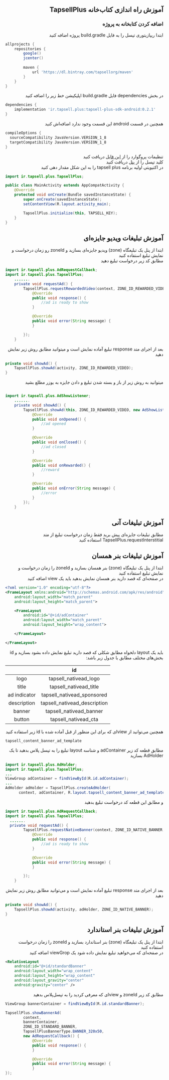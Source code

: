 

## <div dir="rtl">آموزش راه اندازی کتاب‌خانه TapsellPlus</div>

### <div dir="rtl">اضافه کردن کتابخانه به پروژه</div>


<div dir="rtl"></div>
<div dir="rtl">ابتدا ریپازیتوری تپسل را به فایل build.gradle پروژه اضافه کنید</div>

```gradle
allprojects {  
    repositories {  
        google()  
        jcenter()  
  
        maven {  
            url 'https://dl.bintray.com/tapsellorg/maven'  
        }
    }  
}
```

<div dir="rtl">در بخش dependencies فایل build.gradle اپلیکیشن خط زیر را اضافه کنید</div>

```gradle
dependencies {
    implementation 'ir.tapsell.plus:tapsell-plus-sdk-android:0.2.1'
}
```

<div dir="rtl">همچنین در قسمت android این قسمت وجود ندارد اضافه‌اش کنید</div>

```gradle
compileOptions {
  sourceCompatibility JavaVersion.VERSION_1_8
  targetCompatibility JavaVersion.VERSION_1_8
}
```

<div dir="rtl">تنظیمات پروگوارد را از  <a href="https://github.com/tapsellorg/TapsellPlusSDK-AndroidSample/blob/master/app/proguard-rules.pro">این فایل</a> دریافت کنید</div>

<div dir="rtl">کلید تپسل را از <a href="https://dashboard.tapsell.ir/">پنل</a> دریافت کنید</div>

<div dir="rtl">در اکتیویتی اولیه برنامه tapsell plus را به این شکل مقدار دهی کنید</div>

```java
import ir.tapsell.plus.TapsellPlus;

public class MainActivity extends AppCompatActivity {
    @Override
    protected void onCreate(Bundle savedInstanceState) {
        super.onCreate(savedInstanceState);
        setContentView(R.layout.activity_main);

        TapsellPlus.initialize(this, TAPSELL_KEY);
    }
}
```

## <div dir="rtl">آموزش تبلیغات ویدیو جایزه‌ای</div>

<div dir="rtl">ابتدا از پنل یک تبلیغگاه (zone) ویدیو جایزه‌ای بسازید و zoneId رو زمان درخواست و نمایش تبلیغ استفاده کنید</div>

<div dir="rtl">مطابق کد زیر درخواست تبلیغ دهید</div>

```java
import ir.tapsell.plus.AdRequestCallback;
import ir.tapsell.plus.TapsellPlus;
    .......
    private void requestAd() {
        TapsellPlus.requestRewardedVideo(context, ZONE_ID_REWARDED_VIDEO, new AdRequestCallback() {
            @Override
            public void response() {
                //ad is ready to show
            }

            @Override
            public void error(String message) {
            }

        });
    }
```

<div dir="rtl">بعد از اجرای متد response تبلیغ آماده نمایش است و میتوانید مطابق روش زیر نمایش دهید</div>

```java
private void showAd() {
    TapsellPlus.showAd(activity, ZONE_ID_REWARDED_VIDEO);
}
```

<div dir="rtl">میتوانید به روش زیر از باز و بسته شدن تبلیغ و دادن جایزه به یوزر مطلع بشید</div>

```java

import ir.tapsell.plus.AdShowListener;
    .......
    private void showAd() {
        TapsellPlus.showAd(this, ZONE_ID_REWARDED_VIDEO, new AdShowListener() {
            @Override
            public void onOpened() {
                //ad opened
            }

            @Override
            public void onClosed() {
                //ad closed
            }

            @Override
            public void onRewarded() {
                //reward
            }

            @Override
            public void onError(String message) {
                //error
            }
        });
    }
```

## <div dir="rtl">آموزش تبلیغات آنی</div>
<div dir="rtl">مطابق تبلیغات جایزه‌ای پیش برید فقط زمان درخواست تبلیغ از متد TapsellPlus.requestInterstitial استفاده کنید</div>

## <div dir="rtl">آموزش تبلیغات بنر همسان</div>

<div dir="rtl">ابتدا از پنل یک تبلیغگاه (zone) بنر همسان بسازید و zoneId را زمان درخواست و نمایش تبلیغ استفاده کنید</div>

<div dir="rtl">در صفحه‌ای که قصد دارید بنر همسان نمایش بدهید باید یک  view اضافه کنید</div>

```xml
<?xml version="1.0" encoding="utf-8"?>
<FrameLayout xmlns:android="http://schemas.android.com/apk/res/android"
    android:layout_width="match_parent"
    android:layout_height="match_parent">

    <FrameLayout
        android:id="@+id/adContainer"
        android:layout_width="match_parent"
        android:layout_height="wrap_content">

    </FrameLayout>

</FrameLayout>
```

<div dir="rtl">باید یک layout دلخواه مطابق شکلی که قصد دارید تبلیغ نمایش داده بشود بسازید و id بخش‌های مختلف مطابق با جدول زیر باشد:</div>

|              |              id              |
|:------------:|:----------------------------:|
|     logo     |     tapsell_nativead_logo    |
|     title    |    tapsell_nativead_title    |
| ad indicator |  tapsell_nativead_sponsored  |
|  description | tapsell_nativead_description |
|    banner    |    tapsell_nativead_banner   |
|    button    |     tapsell_nativead_cta     |

<div dir="rtl">همچنین می‌توانید از view‌ای که برای این منظور از قبل آماده شده با id زیر استفاده کنید</div>

`tapsell_content_banner_ad_template`

<div dir="rtl">مطابق قطعه کد زیر adContainer و شناسه layout تبلیغ را به تپسل پلاس بدهید تا یک AdHolder بسازید</div>

```java
import ir.tapsell.plus.AdHolder;
import ir.tapsell.plus.TapsellPlus;
...
ViewGroup adContainer = findViewById(R.id.adContainer);
...
AdHolder adHolder = TapsellPlus.createAdHolder(
      context, adContainer, R.layout.tapsell_content_banner_ad_template);
```

<div dir="rtl">و مطابق این قطعه کد درخواست تبلیغ بدهید</div>

```java
import ir.tapsell.plus.AdRequestCallback;
import ir.tapsell.plus.TapsellPlus;
  .......
  private void requestAd() {
        TapsellPlus.requestNativeBanner(context, ZONE_ID_NATIVE_BANNER, new AdRequestCallback() {
            @Override
            public void response() {
                //ad is ready to show
            }

            @Override
            public void error(String message) {
            }

        });
    }
```

<div dir="rtl">بعد از اجرای متد response تبلیغ آماده نمایش است و می‌توانید مطابق روش زیر نمایش دهید</div>

```java
private void showAd() {
    TapsellPlus.showAd(activity, adHolder, ZONE_ID_NATIVE_BANNER);
}
```

## <div dir="rtl">آموزش تبلیغات بنر استاندارد</div>

<div dir="rtl">ابتدا از پنل یک تبلیغگاه (zone) بنر استاندارد بسازید و zoneId را زمان درخواست استفاده کنید</div>

<div dir="rtl">در صفحه‌ای که می‌خواهید تبلیغ نمایش داده شود یک viewGrop اضافه کنید</div>

```xml
<RelativeLayout
    android:id="@+id/standardBanner"
    android:layout_width="wrap_content"
    android:layout_height="wrap_content"
    android:layout_gravity="center"
    android:gravity="center" />
```

<div dir="rtl">مطابق کد زیر zoneId و view‌ای که معرفی کردید را به تپسل‌پلاس بدهید</div>

```java
ViewGroup bannerContainer = findViewById(R.id.standardBanner);

TapsellPlus.showBannerAd(
        context, 
        bannerContainer,
        ZONE_ID_STANDARD_BANNER,
        TapsellPlusBannerType.BANNER_320x50,
        new AdRequestCallback() {
            @Override
            public void response() {
            }

            @Override
            public void error(String message) {
            }
});
```
